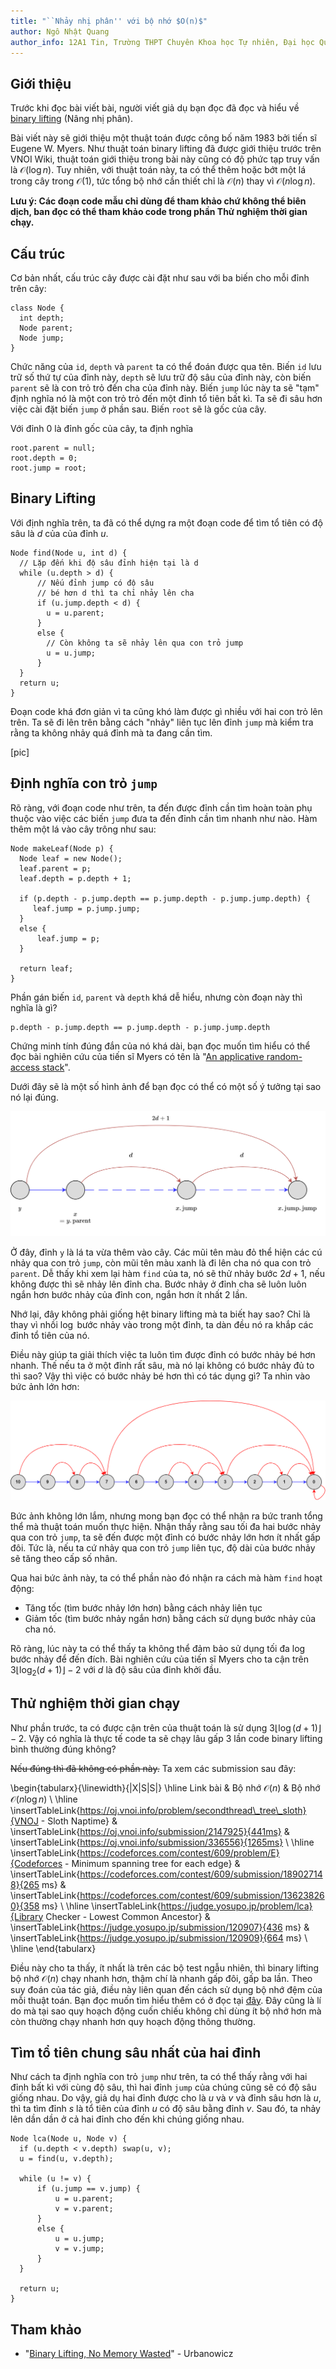 ```yaml
---
title: "``Nhảy nhị phân'' với bộ nhớ $O(n)$"
author: Ngô Nhật Quang
author_info: 12A1 Tin, Trường THPT Chuyên Khoa học Tự nhiên, Đại học Quốc gia Hà Nội
---
```


## Giới thiệu

Trước khi đọc bài viết bài, người viết giả dụ bạn đọc đã đọc và hiểu về [binary lifting](https://vnoi.info/wiki/algo/data-structures/lca-binlift.md) (Nâng nhị phân).

Bài viết này sẽ giới thiệu một thuật toán được công bố năm 1983 bởi tiến sĩ Eugene W. Myers. Như thuật toán binary lifting đã được giới thiệu trước trên VNOI Wiki, thuật toán giới thiệu trong bài này cũng có độ phức tạp truy vấn là $\mathcal{O}(\log{n})$. Tuy nhiên, với thuật toán này, ta có thể thêm hoặc bớt một lá trong cây trong $\mathcal{O}(1)$, tức tổng bộ nhớ cần thiết chỉ là $\mathcal{O}(n)$ thay vì $\mathcal{O}(n \log{n})$.

**Lưu ý: Các đoạn code mẫu chỉ dùng để tham khảo chứ không thể biên dịch, ban đọc có thể tham khảo code trong phần Thử nghiệm thời gian chạy.**

## Cấu trúc

Cơ bản nhất, cấu trúc cây được cài đặt như sau với ba biến cho mỗi đỉnh trên cây:
```cpp=
class Node {
  int depth;
  Node parent;
  Node jump;
}
```

Chức năng của `id`, `depth` và `parent` ta có thể đoán được qua tên. Biến `id` lưu trữ số thứ tự của đỉnh này, `depth` sẽ lưu trữ độ sâu của đỉnh này, còn biến `parent` sẽ là con trỏ trỏ đến cha của đỉnh này. Biến `jump` lúc này ta sẽ "tạm" định nghĩa nó là một con trỏ trỏ đến một đỉnh tổ tiên bất kì. Ta sẽ đi sâu hơn việc cài đặt biến `jump` ở phần sau. Biến `root` sẽ là gốc của cây.

Với đỉnh $0$ là đỉnh gốc của cây, ta định nghĩa
```cpp=
root.parent = null;
root.depth = 0;
root.jump = root;
```

## Binary Lifting

Với định nghĩa trên, ta đã có thể dựng ra một đoạn code để tìm tổ tiên có độ sâu là $d$ của của đỉnh $u$.

```cpp=
Node find(Node u, int d) {
  // Lặp đến khi độ sâu đỉnh hiện tại là d
  while (u.depth > d) { 
      // Nếu đỉnh jump có độ sâu 
      // bé hơn d thì ta chỉ nhảy lên cha
      if (u.jump.depth < d) { 
        u = u.parent;
      } 
      else {
        // Còn không ta sẽ nhảy lên qua con trỏ jump
        u = u.jump;
      }
  }
  return u;
}
```

Đoạn code khá đơn giản vì ta cũng khó làm được gì nhiều với hai con trỏ lên trên. Ta sẽ đi lên trên bằng cách "nhảy" liên tục lên đỉnh `jump` mà kiểm tra rằng ta không nhảy quá đỉnh mà ta đang cần tìm.

[pic]

## Định nghĩa con trỏ `jump`

Rõ ràng, với đoạn code như trên, ta đến được đỉnh cần tìm hoàn toàn phụ thuộc vào việc các biến `jump` đưa ta đến đỉnh cần tìm nhanh như nào. Hàm thêm một lá vào cây trông như sau:

```cpp=
Node makeLeaf(Node p) {
  Node leaf = new Node();
  leaf.parent = p;
  leaf.depth = p.depth + 1;

  if (p.depth - p.jump.depth == p.jump.depth - p.jump.jump.depth) {
     leaf.jump = p.jump.jump;
  } 
  else {
      leaf.jump = p;
  }

  return leaf;
}
```

Phần gán biến `id`, `parent` và `depth` khá dễ hiểu, nhưng còn đoạn này thì nghĩa là gì?
```cpp!
p.depth - p.jump.depth == p.jump.depth - p.jump.jump.depth
```

Chứng minh tính đúng đắn của nó khá dài, bạn đọc muốn tìm hiểu có thể đọc bài nghiên cứu của tiến sĩ Myers có tên là "[An applicative random-access stack](http://myerslab.mpi-cbg.de/wp-content/uploads/2014/06/applicative.stack_.pdf)".

Dưới đây sẽ là một số hình ảnh để bạn đọc có thể có một số ý tưởng tại sao nó lại đúng.

![](./assets/binary-lifting/img1.png)
    
Ở đây, đỉnh `y` là lá ta vừa thêm vào cây. Các mũi tên màu đỏ thể hiện các cú nhảy qua con trỏ `jump`, còn mũi tên màu xanh là đi lên cha nó qua con trỏ `parent`. Dễ thấy khi xem lại hàm `find` của ta, nó sẽ thử nhảy bước $2d + 1$, nếu không được thì sẽ nhảy lên đỉnh cha. Bước nhảy ở đỉnh cha sẽ luôn luôn ngắn hơn bước nhảy của đỉnh con, ngắn hơn ít nhất $2$ lần.

Nhớ lại, đây không phải giống hệt binary lifting mà ta biết hay sao? Chỉ là thay vì nhồi $\log$ bước nhảy vào trong một đỉnh, ta dàn đều nó ra khắp các đỉnh tổ tiên của nó.

Điều này giúp ta giải thích việc ta luôn tìm được đỉnh có bước nhảy bé hơn nhanh. Thế nếu ta ở một đỉnh rất sâu, mà nó lại không có bước nhảy đủ to thì sao? Vậy thì việc có bước nhảy bé hơn thì có tác dụng gì? Ta nhìn vào bức ảnh lớn hơn:

![](./assets/binary-lifting/img2.png)

Bức ảnh không lớn lắm, nhưng mong bạn đọc có thể nhận ra bức tranh tổng thể mà thuật toán muốn thực hiện. Nhận thấy rằng sau tối đa hai bước nhảy qua con trỏ `jump`, ta sẽ đến được một đỉnh có bước nhảy lớn hơn ít nhất gấp đôi. Tức là, nếu ta cứ nhảy qua con trỏ `jump` liên tục, độ dài của bước nhảy sẽ tăng theo cấp số nhân.

Qua hai bức ảnh này, ta có thể phần nào đó nhận ra cách mà hàm `find` hoạt động:
- Tăng tốc (tìm bước nhảy lớn hơn) bằng cách nhảy liên tục
- Giảm tốc (tìm bước nhảy ngắn hơn) bằng cách sử dụng bước nhảy của cha nó.

Rõ ràng, lúc này ta có thể thấy ta không thể đảm bảo sử dụng tối đa $\log$ bước nhảy để đến đích. Bài nghiên cứu của tiến sĩ Myers cho ta cận trên $3 \lfloor \log_2{(d + 1)} \rfloor - 2$ với $d$ là độ sâu của đỉnh khởi đầu.

## Thử nghiệm thời gian chạy

Như phần trước, ta có được cận trên của thuật toán là sử dụng $3 \lfloor \log{(d + 1)} \rfloor - 2$. Vậy có nghĩa là thực tế code ta sẽ chạy lâu gấp $3$ lần code binary lifting bình thường đúng không?

~~Nếu đúng thì đã không có phần này.~~ Ta xem các submission sau đây:

\begin{tabularx}{\linewidth}{|X|S|S|}
\hline
    Link bài & Bộ nhớ $\mathcal{O}(n)$ & Bộ nhớ $\mathcal{O}(n \log{n})$ \\ \hline
    \insertTableLink{https://oj.vnoi.info/problem/secondthread\_tree\_sloth}{VNOJ - Sloth Naptime} &
        \insertTableLink{https://oj.vnoi.info/submission/2147925}{441ms} &
        \insertTableLink{https://oj.vnoi.info/submission/336556}{1265ms} \\ \hline
    \insertTableLink{https://codeforces.com/contest/609/problem/E}{Codeforces - Minimum spanning tree for each edge} &
        \insertTableLink{https://codeforces.com/contest/609/submission/189027148}{265 ms} &
        \insertTableLink{https://codeforces.com/contest/609/submission/136238260}{358 ms} \\ \hline
    \insertTableLink{https://judge.yosupo.jp/problem/lca}{Library Checker - Lowest Common Ancestor} &
        \insertTableLink{https://judge.yosupo.jp/submission/120907}{436 ms} &
        \insertTableLink{https://judge.yosupo.jp/submission/120909}{664 ms} \\ \hline
\end{tabularx}

Điều này cho ta thấy, ít nhất là trên các bộ test ngẫu nhiên, thì binary lifting bộ nhớ $\mathcal{O}(n)$ chạy nhanh hơn, thậm chí là nhanh gấp đôi, gấp ba lần. Theo suy đoán của tác giả, điều này liên quan đến cách sử dụng bộ nhớ đệm của mỗi thuật toán. Bạn đọc muốn tìm hiểu thêm có ở đọc tại [đây](https://stackoverflow.com/questions/16699247/what-is-a-cache-friendly-code). Đây cũng là lí do mà tại sao quy hoạch động cuốn chiếu không chỉ dùng ít bộ nhớ hơn mà còn thường chạy nhanh hơn quy hoạch động thông thường.

## Tìm tổ tiên chung sâu nhất của hai đỉnh

Như cách ta định nghĩa con trỏ `jump` như trên, ta có thể thấy rằng với hai đỉnh bất kì với cùng độ sâu, thì hai đỉnh `jump` của chúng cũng sẽ có độ sâu giống nhau. Do vậy, giả dụ hai đỉnh được cho là $u$ và $v$ và đỉnh sâu hơn là $u$, thì ta tìm đỉnh $s$ là tổ tiên của đỉnh $u$ có độ sâu bằng đỉnh $v$. Sau đó, ta nhảy lên dần dần ở cả hai đỉnh cho đến khi chúng giống nhau.

```cpp=
Node lca(Node u, Node v) {
  if (u.depth < v.depth) swap(u, v);
  u = find(u, v.depth);
  
  while (u != v) {
      if (u.jump == v.jump) {
          u = u.parent;
          v = v.parent;
      }
      else {
          u = u.jump;
          v = v.jump;
      }
  }
  
  return u;
}
```

## Tham khảo

- "[Binary Lifting, No Memory Wasted](https://codeforces.com/blog/entry/74847)" - Urbanowicz
